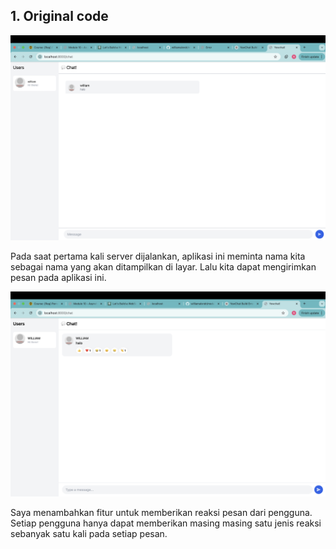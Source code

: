 ## 1. Original code
![ss-1](ss-1.png)

Pada saat pertama kali server dijalankan, aplikasi ini meminta nama kita sebagai nama yang akan ditampilkan di layar. Lalu kita dapat mengirimkan pesan pada aplikasi ini.

![ss-2](ss-2.png)

Saya menambahkan fitur untuk memberikan reaksi pesan dari pengguna. Setiap pengguna hanya dapat memberikan masing masing satu jenis reaksi sebanyak satu kali pada setiap pesan.